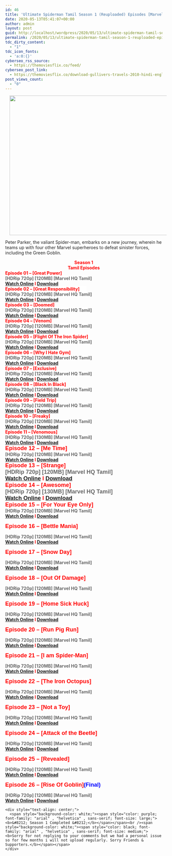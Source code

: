 ```yaml
---
id: 46
title: 'Ultimate Spiderman Tamil Season 1 (Reuploaded) Episodes [Marvel HQ Tamil]'
date: 2020-05-13T05:41:07+00:00
author: admin
layout: post
guid: http://localhost/wordpress/2020/05/13/ultimate-spiderman-tamil-season-1-reuploaded-episodes-marvel-hq-tamil/
permalink: /2020/05/13/ultimate-spiderman-tamil-season-1-reuploaded-episodes-marvel-hq-tamil/
tdc_dirty_content:
  - "1"
tdc_icon_fonts:
  - 'a:0:{}'
cyberseo_rss_source:
  - https://themoviesflix.co/feed/
cyberseo_post_link:
  - https://themoviesflix.co/download-gullivers-travels-2010-hindi-english-480p-720p/
post_views_count:
  - "0"
---
```

<div dir="ltr" style="text-align: left;" trbidi="on">
  <div class="separator" style="clear: both; text-align: center;">
    <a href="https://3.bp.blogspot.com/-6wjz4CbtBe8/XKHUDPkoM6I/AAAAAAAAAa4/2bvvcVNz6ss1n89WSygWL6fWnjcRAJj7ACLcBGAs/s1600/ultspideyanimatedpromo{5e176f9fcfde9aba7eb9c28cb91a5314fc67fc5fae859004e1132ccc1df19f4f}2B-{5e176f9fcfde9aba7eb9c28cb91a5314fc67fc5fae859004e1132ccc1df19f4f}2BCopy.jpg" imageanchor="1" style="margin-left: 1em; margin-right: 1em;"><img loading="lazy" border="0" data-original-height="771" data-original-width="1100" height="448" src="https://3.bp.blogspot.com/-6wjz4CbtBe8/XKHUDPkoM6I/AAAAAAAAAa4/2bvvcVNz6ss1n89WSygWL6fWnjcRAJj7ACLcBGAs/s640/ultspideyanimatedpromo{5e176f9fcfde9aba7eb9c28cb91a5314fc67fc5fae859004e1132ccc1df19f4f}2B-{5e176f9fcfde9aba7eb9c28cb91a5314fc67fc5fae859004e1132ccc1df19f4f}2BCopy.jpg" width="640" /></a>
  </div>
  
  <p>
    <span style="background-color: white; color: #222222; font-family: "arial" , sans-serif; font-size: x-small;">Peter Parker, the valiant Spider-man, embarks on a new journey, wherein he teams up with four other Marvel superheroes to defeat sinister forces, including the Green Goblin.</span>
  </p>
  
  <div style="text-align: center;">
    <span style="background-color: white;"><span style="color: red; font-family: "arial" , "helvetica" , sans-serif; font-size: x-large;"><b>Season 1</b></span></span>
  </div>
  
  <div style="text-align: center;">
    <span style="background-color: white;"><span style="color: red; font-family: "arial" , "helvetica" , sans-serif; font-size: x-large;"><b>Tamil Episodes</b></span></span>
  </div>
  
  <div style="text-align: left;">
    <span style="background-color: white;"><span style="color: red; font-family: "arial" , "helvetica" , sans-serif; font-size: large;"><b>Episode 01 &#8211; [Great Power]</b></span></span>
  </div>
  
  <div style="text-align: left;">
    <span style="background-color: white;"><span style="color: #666666; font-family: "arial" , "helvetica" , sans-serif; font-size: large;"><b>[HDRip 720p] [120MB] [Marvel HQ Tamil]</b></span></span>
  </div>
  
  <div style="text-align: left;">
    <span style="background-color: white;"><span style="color: red; font-family: "arial" , "helvetica" , sans-serif; font-size: large;"><b><a href="https://toonnetworktamilvideos.blogspot.com/p/ultimate-spiderman-tamil-episode-01.html">Watch Online</a> I <a href="https://drive.google.com/file/d/1-vfu9SYjOQWwjVIE0t5cMiCdV5K7vrZg/view">Download</a></b></span></span>
  </div>
  
  <div style="text-align: left;">
    <span style="font-family: "arial" , "helvetica" , sans-serif; font-size: large;"><b><span style="background-color: white; color: red;">Episode 02 &#8211; [Great Responsibility]&nbsp; &nbsp; &nbsp; &nbsp;</span></b></span><br /><span style="background-color: white;"><span style="color: #666666; font-family: "arial" , "helvetica" , sans-serif; font-size: large;"><b>[HDRip 720p] [120MB] [Marvel HQ Tamil]</b></span></span><br /><span style="background-color: white;"><span style="color: red; font-family: "arial" , "helvetica" , sans-serif; font-size: large;"><b><a href="https://toonnetworktamilvideos.blogspot.com/p/ultimate-spiderman-tamil-episode-02.html">Watch Online</a> I <a href="https://drive.google.com/file/d/1dMduEb5Sc84eelXzxhdgj8Kdd6ALP3wN/view">Download</a></b></span></span><br /><span style="background-color: white;"><span style="color: red; font-family: "arial" , "helvetica" , sans-serif; font-size: large;"><b>Episode 03 &#8211; [Doomed]</b></span></span><br /><span style="background-color: white;"><span style="color: #666666; font-family: "arial" , "helvetica" , sans-serif; font-size: large;"><b>[HDRip 720p] [120MB] [Marvel HQ Tamil]</b></span></span><br /><span style="background-color: white;"><span style="color: red; font-family: "arial" , "helvetica" , sans-serif; font-size: large;"><b><a href="https://toonnetworktamilvideos.blogspot.com/p/ultimate-spiderman-tamil-episode-03.html">Watch Online</a> I <a href="https://drive.google.com/file/d/1JWBdT9ZUVDHBF-bWpRuE09sQNT7lMHza/view">Download</a></b></span></span><br /><span style="background-color: white;"><span style="color: red; font-family: "arial" , "helvetica" , sans-serif; font-size: large;"><b>Episode 04 &#8211; [Venom]</b></span></span><br /><span style="background-color: white;"><span style="color: #666666; font-family: "arial" , "helvetica" , sans-serif; font-size: large;"><b>[HDRip 720p] [120MB] [Marvel HQ Tamil]</b></span></span><br /><span style="background-color: white;"><span style="color: red; font-family: "arial" , "helvetica" , sans-serif; font-size: large;"><b><a href="https://toonnetworktamilvideos.blogspot.com/p/ultimate-spiderman-tamil-episode-04.html">Watch Online</a> I <a href="https://drive.google.com/file/d/127MfzEctGP-DLye-5sNbqqTU6mjkR3yI/view">Download</a></b></span></span><br /><span style="background-color: white;"><span style="color: red; font-family: "arial" , "helvetica" , sans-serif; font-size: large;"><b>Episode 05 &#8211; [Flight Of The Iron Spider]</b></span></span>
  </div>
  
  <div style="text-align: left;">
    <span style="background-color: white;"><span style="color: #666666; font-family: "arial" , "helvetica" , sans-serif; font-size: large;"><b>[HDRip 720p] [120MB] [Marvel HQ Tamil]</b></span></span>
  </div>
  
  <div style="text-align: left;">
    <span style="background-color: white;"><span style="color: red; font-family: "arial" , "helvetica" , sans-serif; font-size: large;"><b><a href="https://toonnetworktamilvideos.blogspot.com/p/ulimate-spiderman-episode-5-flight-of.html">Watch Online</a> I <a href="https://drive.google.com/open?id=1UceXTSJKlcP1wz67ya3yUrVxbaic8ZPT">Download</a></b></span></span>
  </div>
  
  <div style="text-align: left;">
    <span style="font-family: "arial" , "helvetica" , sans-serif; font-size: large;"><b><span style="background-color: white; color: red;">Episode 06 &#8211; [Why I Hate Gym]</span></b></span><br /><span style="background-color: white;"><span style="color: #666666; font-family: "arial" , "helvetica" , sans-serif; font-size: large;"><b>[HDRip 720p] [120MB] [Marvel HQ Tamil]</b></span></span><br /><span style="background-color: white;"><span style="color: red; font-family: "arial" , "helvetica" , sans-serif; font-size: large;"><b><a href="https://toonnetworktamilvideos.blogspot.com/p/ultimate-spiderman-tamil-episode-06-why.html">Watch Online</a> I <a href="https://drive.google.com/file/d/1XzthPMVykOo8266gGciEor287Rm6ES3R/view">Download</a></b></span></span><br /><span style="background-color: white;"><span style="color: red; font-family: "arial" , "helvetica" , sans-serif; font-size: large;"><b>Episode 07 &#8211; [Exclusive]</b></span></span>
  </div>
  
  <div style="text-align: left;">
    <span style="background-color: white;"><span style="color: #666666; font-family: "arial" , "helvetica" , sans-serif; font-size: large;"><b>[HDRip 720p] [120MB] [Marvel HQ Tamil]</b></span></span>
  </div>
  
  <div style="text-align: left;">
    <span style="background-color: white;"><span style="color: red; font-family: "arial" , "helvetica" , sans-serif; font-size: large;"><b><a href="https://toonnetworktamilvideos.blogspot.com/p/ultimate-spiderman-tamil-episode-07.html">Watch Online</a> I <a href="https://drive.google.com/open?id=1l2Mn1QppDN9LbZsHJMXZTCg0hU7RF4ug">Download</a></b></span></span>
  </div>
  
  <div style="text-align: left;">
    <span style="background-color: white;"><span style="color: red; font-family: "arial" , "helvetica" , sans-serif; font-size: large;"><b>Episode 08 &#8211; [Black In Black]</b></span></span>
  </div>
  
  <div style="text-align: left;">
    <span style="background-color: white;"><span style="color: #666666; font-family: "arial" , "helvetica" , sans-serif; font-size: large;"><b>[HDRip 720p] [120MB] [Marvel HQ Tamil]</b></span></span>
  </div>
  
  <div style="text-align: left;">
    <span style="background-color: white;"><span style="color: red; font-family: "arial" , "helvetica" , sans-serif; font-size: large;"><b><a href="https://toonnetworktamilvideos.blogspot.com/p/ultimate-spider-man-episode-8-back-in.html">Watch Online</a> I <a href="https://drive.google.com/open?id=1XForKeYWnVnyc09eGXT9ErjX9AKBZmKJ">Download</a></b></span></span>
  </div>
  
  <div style="text-align: left;">
    <span style="font-family: "arial" , "helvetica" , sans-serif; font-size: large;"><b><span style="background-color: white; color: red;">Episode 09 &#8211; [Field Trip]</span></b></span><br /><span style="background-color: white;"><span style="color: #666666; font-family: "arial" , "helvetica" , sans-serif; font-size: large;"><b>[HDRip 720p] [120MB] [Marvel HQ Tamil]</b></span></span><br /><span style="background-color: white;"><span style="color: red; font-family: "arial" , "helvetica" , sans-serif; font-size: large;"><b><a href="https://toonnetworktamilvideos.blogspot.com/p/ultimate-spiderman-tamil-episode-09.html">Watch Online</a> I <a href="https://drive.google.com/file/d/1rZYncDMgKdClwWU9VvNn7LAGhjgFpo7l/view">Download</a></b></span></span><br /><span style="background-color: white;"><span style="color: red; font-family: "arial" , "helvetica" , sans-serif; font-size: large;"><b>Episode 10 &#8211; [Freaky]</b></span></span>
  </div>
  
  <div style="text-align: left;">
    <span style="background-color: white;"><span style="color: #666666; font-family: "arial" , "helvetica" , sans-serif; font-size: large;"><b>[HDRip 720p] [120MB] [Marvel HQ Tamil]</b></span></span>
  </div>
  
  <div style="text-align: left;">
    <span style="background-color: white;"><span style="color: red; font-family: "arial" , "helvetica" , sans-serif; font-size: large;"><b><a href="https://toonnetworktamilvideos.blogspot.com/p/ultimate-spiderman-episode-10-freaky.html">Watch Online</a> I <a href="https://drive.google.com/open?id=1642tOvF164h1WzYtnFdlsvCVAs61BDZz">Download</a></b></span></span>
  </div>
  
  <div style="text-align: left;">
    <span style="background-color: white;"><span style="color: red; font-family: "arial" , "helvetica" , sans-serif; font-size: large;"><b><span style="background-color: white; color: red;">Episode 11 &#8211; [Venomous]</span></b></span></span><br /><span style="background-color: white;"><span style="color: #666666; font-family: "arial" , "helvetica" , sans-serif; font-size: large;"><b>[HDRip 720p] [130MB] [Marvel HQ Tamil]</b></span></span><br /><span style="background-color: white;"><span style="color: red; font-family: "arial" , "helvetica" , sans-serif; font-size: large;"><b><a href="https://toonnetworktamilvideos.blogspot.com/p/ultimate-spiderman-tamil-episode-11.html">Watch Online</a> I <a href="https://drive.google.com/file/d/1C8BiEZRQ_KjIbUWv8CV7aqEklYldF7IM/view">Download</a></b></span></span><br /><b style="background-color: white; color: red; font-family: arial, helvetica, sans-serif; font-size: large;">Episode 12 &#8211; [Me Time]</b>
  </div>
  
  <div style="text-align: left;">
    <span style="background-color: white;"><span style="color: #666666; font-family: "arial" , "helvetica" , sans-serif; font-size: large;"><b>[HDRip 720p] [120MB] [Marvel HQ Tamil]</b></span></span>
  </div>
  
  <div style="text-align: left;">
    <span style="background-color: white;"><span style="color: red; font-family: "arial" , "helvetica" , sans-serif; font-size: large;"><b><a href="https://toonnetworktamilvideos.blogspot.com/p/ultimate-spiderman-tamil-episode-12-me.html">Watch Online</a> I <a href="https://drive.google.com/file/d/1dFv5_0iCEbP8aHGOuo4eyhmFgeWXccJA/view">Download</a></b></span></span>
  </div>
  
  <div style="text-align: left;">
    <b style="background-color: white; color: red; font-family: arial, helvetica, sans-serif; font-size: large;">Episode 13 &#8211; [Strange]</b><br /><b style="background-color: white; font-family: arial, helvetica, sans-serif; font-size: large;"><span style="color: #666666;">[HDRip 720p] [120MB] [Marvel HQ Tamil]</span></b><br /><b style="background-color: white; color: red; font-family: arial, helvetica, sans-serif; font-size: large;"><a href="https://toonnetworktamilvideos.blogspot.com/p/ultimate-spiderman-episode-13-strange.html">Watch Online</a> I <a href="https://drive.google.com/file/d/1dwEOEKVbwel2tFvlzARnzbwJcYDAQe28/view">Download</a></b><br /><b style="background-color: white; color: red; font-family: arial, helvetica, sans-serif; font-size: large;">Episode 14 &#8211; [Awesome]</b><br /><b style="background-color: white; font-family: arial, helvetica, sans-serif; font-size: large;"><span style="color: #666666;">[HDRip 720p] [130MB] [Marvel HQ Tamil]</span></b><br /><b style="background-color: white; color: red; font-family: arial, helvetica, sans-serif; font-size: large;"><a href="https://toonnetworktamilvideos.blogspot.com/p/ultimate-spiderman-tamil-episode-14.html">Watch Online</a> I <a href="https://drive.google.com/file/d/1QAtRGsUbVWfHsPJjPAisid5yhBUf1pPg/view">Download</a></b><br /><b style="background-color: white; color: red; font-family: arial, helvetica, sans-serif; font-size: large;">Episode 15 &#8211; [For Your Eye Only]</b>
  </div>
  
  <div style="text-align: left;">
    <span style="background-color: white;"><span style="color: #666666; font-family: "arial" , "helvetica" , sans-serif; font-size: large;"><b>[HDRip 720p] [120MB] [Marvel HQ Tamil]</b></span></span>
  </div>
  
  <div style="text-align: left;">
    <span style="background-color: white;"><span style="color: red; font-family: "arial" , "helvetica" , sans-serif; font-size: large;"><b><a href="https://toonnetworktamilvideos.blogspot.com/p/ultimate-spiderman-tamil-episode-15-for.html">Watch Online</a> I <a href="https://drive.google.com/file/d/1Euc9IFMCLAuUgHoHvbI9F9AKFWkc2bMZ/view">Download</a></b></span></span>
  </div>
  
  <p>
    <b style="background-color: white; color: red; font-family: arial, helvetica, sans-serif; font-size: large;">Episode 16 &#8211; [Bettle Mania]</b>
  </p>
  
  <div style="text-align: left;">
    <span style="background-color: white;"><span style="color: #666666; font-family: "arial" , "helvetica" , sans-serif; font-size: large;"><b>[HDRip 720p] [120MB] [Marvel HQ Tamil]</b></span></span>
  </div>
  
  <div style="text-align: left;">
    <span style="background-color: white;"><span style="color: red; font-family: "arial" , "helvetica" , sans-serif; font-size: large;"><b><a href="https://toonnetworktamilvideos.blogspot.com/p/ultimate-spiderman-tamil-episode-16.html">Watch Online</a> I <a href="https://drive.google.com/file/d/1vIlaI_2TYNfm68tyn6ZBD-F9VX5ugBsF/view">Download</a></b></span></span>
  </div>
  
  <p>
    <b style="background-color: white; color: red; font-family: arial, helvetica, sans-serif; font-size: large;">Episode 17 &#8211; [Snow Day]</b>
  </p>
  
  <div style="text-align: left;">
    <span style="background-color: white;"><span style="color: #666666; font-family: "arial" , "helvetica" , sans-serif; font-size: large;"><b>[HDRip 720p] [120MB] [Marvel HQ Tamil]</b></span></span>
  </div>
  
  <div style="text-align: left;">
    <span style="background-color: white;"><span style="color: red; font-family: "arial" , "helvetica" , sans-serif; font-size: large;"><b><a href="https://toonnetworktamilvideos.blogspot.com/p/ultimate-spiderman-tamil-episode-17.html">Watch Online</a> I <a href="https://drive.google.com/file/d/1UN3hNMnjMSLvI1p-M4geouDkbv0zZSUT/view">Download</a></b></span></span>
  </div>
  
  <p>
    <b style="background-color: white; color: red; font-family: arial, helvetica, sans-serif; font-size: large;">Episode 18 &#8211; [Out Of Damage]</b>
  </p>
  
  <div style="text-align: left;">
    <span style="background-color: white;"><span style="color: #666666; font-family: "arial" , "helvetica" , sans-serif; font-size: large;"><b>[HDRip 720p] [120MB] [Marvel HQ Tamil]</b></span></span>
  </div>
  
  <div style="text-align: left;">
    <span style="background-color: white;"><span style="color: red; font-family: "arial" , "helvetica" , sans-serif; font-size: large;"><b><a href="https://toonnetworktamilvideos.blogspot.com/p/ultimate-spider-man-tamil-episode-18.html">Watch Online</a> I <a href="https://drive.google.com/file/d/1cheEXyV_b6_VWS0SBbdq59bnqqwKEcE8/view">Download</a></b></span></span>
  </div>
  
  <p>
    <b style="background-color: white; color: red; font-family: arial, helvetica, sans-serif; font-size: large;">Episode 19 &#8211; [Home Sick Huck]</b>
  </p>
  
  <div style="text-align: left;">
    <span style="background-color: white;"><span style="color: #666666; font-family: "arial" , "helvetica" , sans-serif; font-size: large;"><b>[HDRip 720p] [120MB] [Marvel HQ Tamil]</b></span></span>
  </div>
  
  <div style="text-align: left;">
    <span style="background-color: white;"><span style="color: red; font-family: "arial" , "helvetica" , sans-serif; font-size: large;"><b><a href="https://toonnetworktamilvideos.blogspot.com/p/ultimate-spider-man-tamil-episode-19.html">Watch Online</a> I <a href="https://drive.google.com/file/d/1AwMsFTZlqvkA3CQTSX0UYihep58UbyvN/view">Download</a></b></span></span>
  </div>
  
  <p>
    <b style="background-color: white; color: red; font-family: arial, helvetica, sans-serif; font-size: large;">Episode 20 &#8211; [Run Pig Run]</b>
  </p>
  
  <div style="text-align: left;">
    <span style="background-color: white;"><span style="color: #666666; font-family: "arial" , "helvetica" , sans-serif; font-size: large;"><b>[HDRip 720p] [120MB] [Marvel HQ Tamil]</b></span></span>
  </div>
  
  <div style="text-align: left;">
    <span style="background-color: white;"><span style="color: red; font-family: "arial" , "helvetica" , sans-serif; font-size: large;"><b><a href="https://toonnetworktamilvideos.blogspot.com/p/ultimate-spider-man-tamil-episode-20.html">Watch Online</a> I <a href="https://drive.google.com/file/d/1HDI7rwsrI26YMldtZ6Fqjrr-VM28Jmdt/view">Download</a></b></span></span>
  </div>
  
  <div style="text-align: left;">
  </div>
  
  <p>
    <b style="background-color: white; color: red; font-family: arial, helvetica, sans-serif; font-size: large;">Episode 21 &#8211; [I am Spider-Man]</b>
  </p>
  
  <div style="text-align: left;">
    <span style="background-color: white;"><span style="color: #666666; font-family: "arial" , "helvetica" , sans-serif; font-size: large;"><b>[HDRip 720p] [120MB] [Marvel HQ Tamil]</b></span></span>
  </div>
  
  <div style="text-align: left;">
    <span style="background-color: white;"><span style="color: red; font-family: "arial" , "helvetica" , sans-serif; font-size: large;"><b><a href="https://toonnetworktamilvideos.blogspot.com/p/ultimate-spider-man-tamil-episode-21.html">Watch Online</a> I <a href="https://drive.google.com/file/d/1-_lkEAa_CGy8ioqBA6-DX3-VOZ1asTY9/view">Download</a></b></span></span>
  </div>
  
  <p>
    <b style="background-color: white; color: red; font-family: arial, helvetica, sans-serif; font-size: large;">Episode 22 &#8211; [The Iron Octopus]</b>
  </p>
  
  <div style="text-align: left;">
    <span style="background-color: white;"><span style="color: #666666; font-family: "arial" , "helvetica" , sans-serif; font-size: large;"><b>[HDRip 720p] [120MB] [Marvel HQ Tamil]</b></span></span>
  </div>
  
  <div style="text-align: left;">
    <span style="background-color: white;"><span style="color: red; font-family: "arial" , "helvetica" , sans-serif; font-size: large;"><b><a href="https://toonnetworktamilvideos.blogspot.com/p/ultimate-spider-man-tamil-episode-22.html">Watch Online</a> I <a href="https://drive.google.com/file/d/1B-bdKN0YchF6Va0WKpc4rEosbd_Ax-BP/view">Download</a></b></span></span>
  </div>
  
  <p>
    <b style="background-color: white; color: red; font-family: arial, helvetica, sans-serif; font-size: large;">Episode 23 &#8211; [Not a Toy]</b>
  </p>
  
  <div style="text-align: left;">
    <span style="background-color: white;"><span style="color: #666666; font-family: "arial" , "helvetica" , sans-serif; font-size: large;"><b>[HDRip 720p] [120MB] [Marvel HQ Tamil]</b></span></span>
  </div>
  
  <div style="text-align: left;">
    <span style="background-color: white;"><span style="color: red; font-family: "arial" , "helvetica" , sans-serif; font-size: large;"><b><a href="https://toonnetworktamilvideos.blogspot.com/p/ultimate-spider-man-tamil-episode-23.html">Watch Online</a> I <a href="https://drive.google.com/file/d/10hb1fFDKngNabQQLUT44eCfB0fMRtJgF/view">Download</a></b></span></span>
  </div>
  
  <p>
    <b style="background-color: white; color: red; font-family: arial, helvetica, sans-serif; font-size: large;">Episode 24 &#8211; [Attack of the Beetle]</b>
  </p>
  
  <div style="text-align: left;">
    <span style="background-color: white;"><span style="color: #666666; font-family: "arial" , "helvetica" , sans-serif; font-size: large;"><b>[HDRip 720p] [120MB] [Marvel HQ Tamil]</b></span></span>
  </div>
  
  <div style="text-align: left;">
    <span style="background-color: white;"><span style="color: red; font-family: "arial" , "helvetica" , sans-serif; font-size: large;"><b><a href="https://toonnetworktamilvideos.blogspot.com/p/ultimate-spider-man-tamil-episode-24.html">Watch Online</a> I <a href="https://drive.google.com/file/d/1l7UZrHVJ8nyRdXJPgRxm8uPCJ6aGdILt/view">Download</a></b></span></span>
  </div>
  
  <p>
    <b style="background-color: white; color: red; font-family: arial, helvetica, sans-serif; font-size: large;">Episode 25 &#8211; [Revealed]</b>
  </p>
  
  <div style="text-align: left;">
    <span style="background-color: white;"><span style="color: #666666; font-family: "arial" , "helvetica" , sans-serif; font-size: large;"><b>[HDRip 720p] [120MB] [Marvel HQ Tamil]</b></span></span>
  </div>
  
  <div style="text-align: left;">
    <span style="background-color: white;"><span style="color: red; font-family: "arial" , "helvetica" , sans-serif; font-size: large;"><b><a href="https://toonnetworktamilvideos.blogspot.com/p/ultimate-spider-man-tamil-episode-25.html">Watch Online</a> I <a href="https://drive.google.com/file/d/1OZXkq6x8THPGEuhXAMNVNQ0wF5PYlcRF/view">Download</a></b></span></span>
  </div>
  
  <p>
    <b style="background-color: white; color: red; font-family: arial, helvetica, sans-serif; font-size: large;">Episode 26 &#8211; [Rise Of Goblin]</b><b style="font-family: arial, helvetica, sans-serif; font-size: large;"><span style="background-color: white; color: blue;">(Final)</span></b>
  </p>
  
  <div style="text-align: left;">
    <span style="background-color: white;"><span style="color: #666666; font-family: "arial" , "helvetica" , sans-serif; font-size: large;"><b>[HDRip 720p] [120MB] [Marvel HQ Tamil]</b></span></span>
  </div>
  
  <div style="text-align: left;">
    <span style="background-color: white;"><span style="color: red; font-family: "arial" , "helvetica" , sans-serif; font-size: large;"><b><a href="https://drive.google.com/file/d/1G36ABVb0AtnHVVi9B3cGf67ymrPRZLEG/view">Watch Online</a> I <a href="https://drive.google.com/file/d/1G36ABVb0AtnHVVi9B3cGf67ymrPRZLEG/view">Download</a></b></span></span></p> 
    
    <div style="text-align: center;">
      <span style="background-color: white;"><span style="color: purple; font-family: "arial" , "helvetica" , sans-serif; font-size: large;"><b>&#8212; Season 1 Completed &#8212;</b></span></span><br /><span style="background-color: white;"><span style="color: black; font-family: "arial" , "helvetica" , sans-serif; font-size: medium;"><b>Sorry for not replying to your comments but we had a personal issue so for few months i will not upload regularly. Sorry Friends & Supporters.</b></span></span>
    </div>
  </div>
</div>